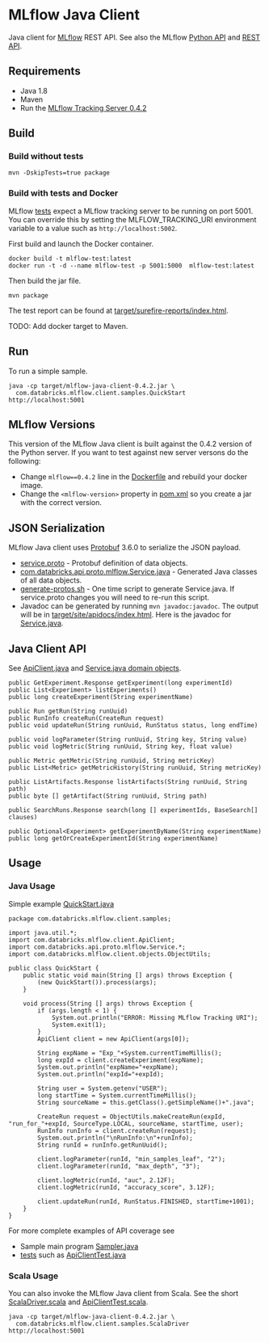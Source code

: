 # MLflow Java Client

Java client for [MLflow](https://mlflow.org) REST API.
See also the MLflow [Python API](https://mlflow.org/docs/latest/python_api/index.html)
and [REST API](https://mlflow.org/docs/latest/rest_api.html).

## Requirements

* Java 1.8
* Maven
* Run the [MLflow Tracking Server 0.4.2](https://mlflow.org/docs/latest/tracking.html#running-a-tracking-server)

## Build

### Build without tests
```
mvn -DskipTests=true package
```

### Build with tests and Docker

MLflow [tests](src/test/java/com/databricks/mlflow/client) expect a MLflow tracking server to be running on port 5001.
You can override this by setting the MLFLOW_TRACKING_URI environment variable to a value such as ``http://localhost:5002``.

First build and launch the Docker container.
```
docker build -t mlflow-test:latest
docker run -t -d --name mlflow-test -p 5001:5000  mlflow-test:latest
```

Then build the jar file.
```
mvn package
```

The test report can be found at [target/surefire-reports/index.html](target/surefire-reports/index.html).

TODO: Add docker target to Maven.

## Run

To run a simple sample.
```
java -cp target/mlflow-java-client-0.4.2.jar \
  com.databricks.mlflow.client.samples.QuickStart http://localhost:5001
```

## MLflow Versions
This version of the MLflow Java client is built against the 0.4.2 version of the Python server.
If you want to test against new server versons do the following:
 * Change ``mlflow==0.4.2`` line in the [Dockerfile](Dockerfile) and rebuild your docker image.
 * Change the ``<mlflow-version>`` property in [pom.xml](pom.xml) so you create a jar with the correct version.

## JSON Serialization

MLflow Java client uses [Protobuf](https://developers.google.com/protocol-buffers/) 3.6.0 to serialize the JSON payload.
* [service.proto](../mlflow/protos/service.proto) - Protobuf definition of data objects.
* [com.databricks.api.proto.mlflow.Service.java](src/main/java/com/databricks/api/proto/mlflow/Service.java) - Generated Java classes of all data objects.
* [generate-protos.sh](generate-protos.sh) - One time script to generate Service.java. If service.proto changes you will need to re-run this script.
* Javadoc can be generated by running ``mvn javadoc:javadoc``. The output will be in [target/site/apidocs/index.html](target/site/apidocs/index.html). 
Here is the javadoc for [Service.java](target/site/apidocs/com/databricks/api/proto/mlflow/Service.html).

## Java Client API

See [ApiClient.java](src/main/java/com/databricks/mlflow/client/ApiClient.java) 
and [Service.java domain objects](src/main/java/com/databricks/api/proto/mlflow/Service.java).

```
public GetExperiment.Response getExperiment(long experimentId) 
public List<Experiment> listExperiments() 
public long createExperiment(String experimentName) 

public Run getRun(String runUuid) 
public RunInfo createRun(CreateRun request) 
public void updateRun(String runUuid, RunStatus status, long endTime) 

public void logParameter(String runUuid, String key, String value) 
public void logMetric(String runUuid, String key, float value) 

public Metric getMetric(String runUuid, String metricKey) 
public List<Metric> getMetricHistory(String runUuid, String metricKey) 

public ListArtifacts.Response listArtifacts(String runUuid, String path) 
public byte [] getArtifact(String runUuid, String path) 

public SearchRuns.Response search(long [] experimentIds, BaseSearch[] clauses) 

public Optional<Experiment> getExperimentByName(String experimentName) 
public long getOrCreateExperimentId(String experimentName) 
```

## Usage

### Java Usage

Simple example [QuickStart.java](src/main/java/com/databricks/mlflow/client/samples/QuickStart.java)
```
package com.databricks.mlflow.client.samples;

import java.util.*;
import com.databricks.mlflow.client.ApiClient;
import com.databricks.api.proto.mlflow.Service.*;
import com.databricks.mlflow.client.objects.ObjectUtils;

public class QuickStart {
    public static void main(String [] args) throws Exception {
        (new QuickStart()).process(args);
    }

    void process(String [] args) throws Exception {
        if (args.length < 1) {
            System.out.println("ERROR: Missing MLflow Tracking URI");
            System.exit(1);
        }
        ApiClient client = new ApiClient(args[0]);

        String expName = "Exp_"+System.currentTimeMillis();
        long expId = client.createExperiment(expName);
        System.out.println("expName="+expName);
        System.out.println("expId="+expId);

        String user = System.getenv("USER");
        long startTime = System.currentTimeMillis();
        String sourceName = this.getClass().getSimpleName()+".java";

        CreateRun request = ObjectUtils.makeCreateRun(expId, "run_for_"+expId, SourceType.LOCAL, sourceName, startTime, user);
        RunInfo runInfo = client.createRun(request);
        System.out.println("\nRunInfo:\n"+runInfo);
        String runId = runInfo.getRunUuid();

        client.logParameter(runId, "min_samples_leaf", "2");
        client.logParameter(runId, "max_depth", "3");

        client.logMetric(runId, "auc", 2.12F);
        client.logMetric(runId, "accuracy_score", 3.12F);

        client.updateRun(runId, RunStatus.FINISHED, startTime+1001);
    }
}
```

For more complete examples of API coverage see 
* Sample main program [Sampler.java](src/main/java/com/databricks/mlflow/client/samples/Sampler.java)
* [tests](src/test/java/com/databricks/mlflow/client) such as [ApiClientTest.java](src/test/java/com/databricks/mlflow/client/ApiClientTest.java)

### Scala Usage
You can also invoke the MLflow Java client from Scala.
See the short [ScalaDriver.scala](src/main/scala/com/databricks/mlflow/client/samples/ScalaDriver.scala) and
[ApiClientTest.scala](src/test/scala/com/databricks/mlflow/client/scala/ApiClientTest.scala).
```
java -cp target/mlflow-java-client-0.4.2.jar \
  com.databricks.mlflow.client.samples.ScalaDriver http://localhost:5001
```
